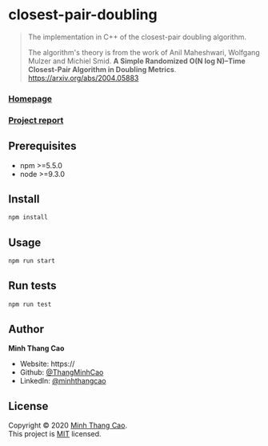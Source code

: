 # closest-pair-doubling

> The implementation in C++ of the closest-pair doubling algorithm.
> > 
> The algorithm's theory is from the work of Anil Maheshwari, Wolfgang Mulzer and Michiel Smid.
**A Simple Randomized O(N log N)–Time Closest-Pair Algorithm in Doubling Metrics**.
https://arxiv.org/abs/2004.05883

### [Homepage](https://github.com/ThangMinhCao/closestpairdoubling)

### [Project report](https://github.com/ThangMinhCao/closestpairdoubling/blob/master/report/report/Project_Report.pdf)

## Prerequisites

- npm >=5.5.0
- node >=9.3.0

## Install

```sh
npm install
```

## Usage

```sh
npm run start
```

## Run tests

```sh
npm run test
```

## Author

**Minh Thang Cao**

* Website: https://
* Github: [@ThangMinhCao](https://github.com/ThangMinhCao)
* LinkedIn: [@minhthangcao](https://linkedin.com/in/minhthangcao)

## License

Copyright © 2020 [Minh Thang Cao](https://github.com/ThangMinhCao).<br />
This project is [MIT](https://github.com/ThangMinhCao/closestpairdoubling/blob/master/LICENSE) licensed.

